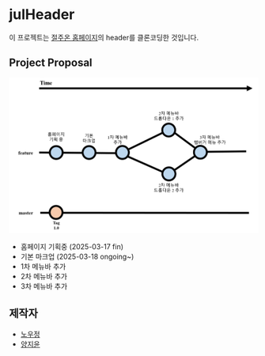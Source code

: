 # julHeader
이 프로젝트는 [절주온 홈페이지](https://www.khepi.or.kr/alcoholstop)의 header를 클론코딩한 것입니다.


## Project Proposal
![Proposal](./fig/branch_proposal.png)
- 홈페이지 기획중 (2025-03-17 fin)
- 기본 마크업 (2025-03-18 ongoing~)
- 1차 메뉴바 추가
- 2차 메뉴바 추가
- 3차 메뉴바 추가


## 제작자
- [노우정](https://github.com/Woojeong98)
- [양지윤](https://github.com/yoon2fy)